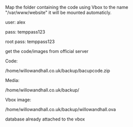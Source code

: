 Map the folder containing the code using Vbox to the name "/var/www/website" it will be mounted automaticly.


user: alex

pass: temppass123


root pass: temppass123

get the code/images from official server 

Code:

/home/willowandhall.co.uk/backup/bacupcode.zip

Media:

/home/willowandhall.co.uk/backup/ <media archive>

Vbox image:

/home/willowandhall.co.uk/backup/willowandhall.ova


database already attached to the vbox
